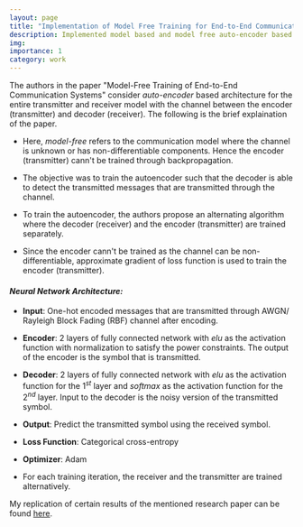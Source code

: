 ```yaml
---
layout: page
title: "Implementation of Model Free Training for End-to-End Communication Systems"
description: Implemented model based and model free auto-encoder based end-to-end communication system for AWGN and Rayleigh Block Fading (RBF) channels as given in the paper, "Model-Free Training of End-to-End Communication Systems" - Fay¸cal Ait Aoudia and Jakob Hoydis,.
img: 
importance: 1
category: work
---
```


The authors in the paper "Model-Free Training of End-to-End Communication Systems" consider *auto-encoder* based architecture for the entire transmitter and receiver model with the channel between the encoder (transmitter) and decoder (receiver). The following is the brief explaination of the paper.

* Here, *model-free* refers to the communication model where the channel is unknown or has non-differentiable components. Hence the encoder (transmitter) cann't be trained through backpropagation.

* The objective was to train the autoencoder such that the decoder is able to detect the transmitted messages that are transmitted through the channel.

* To train the autoencoder, the authors propose an alternating algorithm where the decoder (receiver) and the encoder (transmitter) are trained separately.
  
* Since the encoder cann't be trained as the channel can be non-differentiable, approximate gradient of loss function is used to train the encoder (transmitter).

#### *Neural Network Architecture:*

* **Input**: One-hot encoded messages that are transmitted through AWGN/ Rayleigh Block Fading (RBF) channel after encoding.
  
* **Encoder**: 2 layers of fully connected network with *elu* as the activation function with normalization to satisfy the power constraints. The output of the encoder is the symbol that is transmitted.

* **Decoder**: 2 layers of fully connected network with *elu* as the activation function for the $1^{st}$ layer and *softmax* as the activation function for the $2^{nd}$ layer. Input to the decoder is the noisy version of the transmitted symbol.
  
* **Output**: Predict the transmitted symbol using the received symbol.

* **Loss Function**: Categorical cross-entropy
  
* **Optimizer**: Adam

* For each training iteration, the receiver and the transmitter are trained alternatively.

My replication of certain results of the mentioned research paper can be found [here](https://github.com/JS2498/Model_Free_E2E_Communication).
